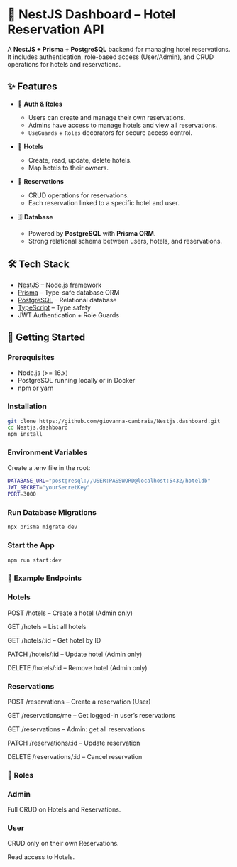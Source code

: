 # 🏨 NestJS Dashboard – Hotel Reservation API

A **NestJS + Prisma + PostgreSQL** backend for managing hotel reservations.
It includes authentication, role-based access (User/Admin), and CRUD operations for hotels and reservations.

## ✨ Features

- 🔐 **Auth & Roles**
  - Users can create and manage their own reservations.
  - Admins have access to manage hotels and view all reservations.
  - `UseGuards` + `Roles` decorators for secure access control.

- 🏨 **Hotels**
  - Create, read, update, delete hotels.
  - Map hotels to their owners.

- 📅 **Reservations**
  - CRUD operations for reservations.
  - Each reservation linked to a specific hotel and user.

- 🗄 **Database**
  - Powered by **PostgreSQL** with **Prisma ORM**.
  - Strong relational schema between users, hotels, and reservations.

## 🛠 Tech Stack

- [NestJS](https://nestjs.com/) – Node.js framework
- [Prisma](https://www.prisma.io/) – Type-safe database ORM
- [PostgreSQL](https://www.postgresql.org/) – Relational database
- [TypeScript](https://www.typescriptlang.org/) – Type safety
- JWT Authentication + Role Guards

## 🚀 Getting Started

### Prerequisites

- Node.js (>= 16.x)
- PostgreSQL running locally or in Docker
- npm or yarn

### Installation

```bash
git clone https://github.com/giovanna-cambraia/Nestjs.dashboard.git
cd Nestjs.dashboard
npm install
```

### Environment Variables

Create a .env file in the root:

```bash
DATABASE_URL="postgresql://USER:PASSWORD@localhost:5432/hoteldb"
JWT_SECRET="yourSecretKey"
PORT=3000
```

### Run Database Migrations

```bash
npx prisma migrate dev
```

### Start the App

```bash
npm run start:dev
```

### 📑 Example Endpoints

### Hotels

POST /hotels – Create a hotel (Admin only)

GET /hotels – List all hotels

GET /hotels/:id – Get hotel by ID

PATCH /hotels/:id – Update hotel (Admin only)

DELETE /hotels/:id – Remove hotel (Admin only)

### Reservations

POST /reservations – Create a reservation (User)

GET /reservations/me – Get logged-in user’s reservations

GET /reservations – Admin: get all reservations

PATCH /reservations/:id – Update reservation

DELETE /reservations/:id – Cancel reservation

### 👥 Roles

### Admin

Full CRUD on Hotels and Reservations.

### User

CRUD only on their own Reservations.

Read access to Hotels.
